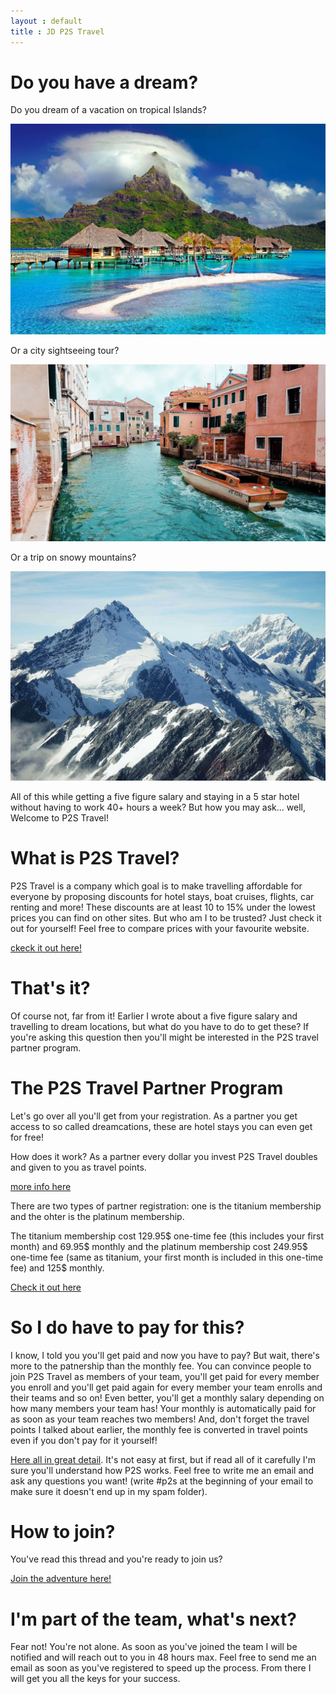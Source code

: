 ```yaml
---
layout : default
title : JD P2S Travel
---
```


# Do you have a dream?

Do you dream of a vacation on tropical Islands?

<img class="d-block w-100 img-fluid" src="/assets/cottages-beach-r.jpg" alt="">

Or a city sightseeing tour?

<img class="d-block w-100 img-fluid" src="/assets/orange-powerboat-r.jpg" alt="">

Or a trip on snowy mountains?

<img class="d-block w-100 img-fluid" src="/assets/mountains-r.jpg" alt="">

All of this while getting a five figure salary and staying in a 5 star hotel without having to work 40+ hours a week? But how you may ask... well, Welcome to P2S Travel!

# What is P2S Travel?

P2S Travel is a company which goal is to make travelling affordable for everyone by proposing discounts for hotel stays, boat cruises, flights, car renting and more! These discounts are at least 10 to 15% under the lowest prices you can find on other sites. But who am I to be trusted? Just check it out for yourself! Feel free to compare prices with your favourite website.

[ckeck it out here!](https://thehotelsite.com/jdtravelp2s)

# That's it?

Of course not, far from it! Earlier I wrote about a five figure salary and travelling to dream locations, but what do you have to do to get these? If you're asking this question then you'll might be interested in the P2S travel partner program. 

# The P2S Travel Partner Program

Let's go over all you'll get from your registration. As a partner you get access to so called dreamcations, these are hotel stays you can even get for free! 

How does it work? As a partner every dollar you invest P2S Travel doubles and given to you as travel points. 

[more info here](https://p2stravel.com/jdtravelp2s)

There are two types of partner registration: one is the titanium membership and the ohter is the platinum membership.

The titanium membership cost 129.95$ one-time fee (this includes your first month) and 69.95$ monthly and the platinum membership cost 249.95$ one-time fee (same as titanium, your first month is included in this one-time fee) and 125$ monthly.

[Check it out here](https://p2stravel.com/join/jdtravelp2s)

# So I do have to pay for this?

I know, I told you you'll get paid and now you have to pay? But wait, there's more to the patnership than the monthly fee. You  can convince people to join P2S Travel as members of your team, you'll get paid for every member you enroll and you'll get paid again for every member your team enrolls and their teams and so on! Even better, you'll get a monthly salary depending on how many members your team has! Your monthly is automatically paid for as soon as your team reaches two members! And, don't forget the travel points I talked about earlier, the monthly fee is converted in travel points even if you don't pay for it yourself!

[Here all in great detail](http://global.paid2save.com/include/compplan.pdf). It's not easy at first, but if read all of it carefully I'm sure you'll understand how P2S works. Feel free to write me an email and ask any questions you want! (write #p2s at the beginning of your email to make sure it doesn't end up in my spam folder).

# How to join?

You've read this thread and you're ready to join us?

[Join the adventure here!](https://p2stravel.com/join/jdtravelp2s)

# I'm part of the team, what's next?

Fear not! You're not alone. As soon as you've joined the team I will be notified and will reach out to you in 48 hours max. Feel free to send me an email as soon as you've registered to speed up the process. From there I will get you all the keys for your success.